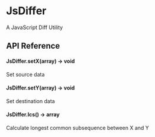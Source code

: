 # JsDiffer
A JavaScript Diff Utility

## API Reference
#### JsDiffer.setX(array) -> void
Set source data
#### JsDiffer.setY(array) -> void
Set destination data
#### JsDiffer.lcs() -> array
Calculate longest common subsequence between X and Y

